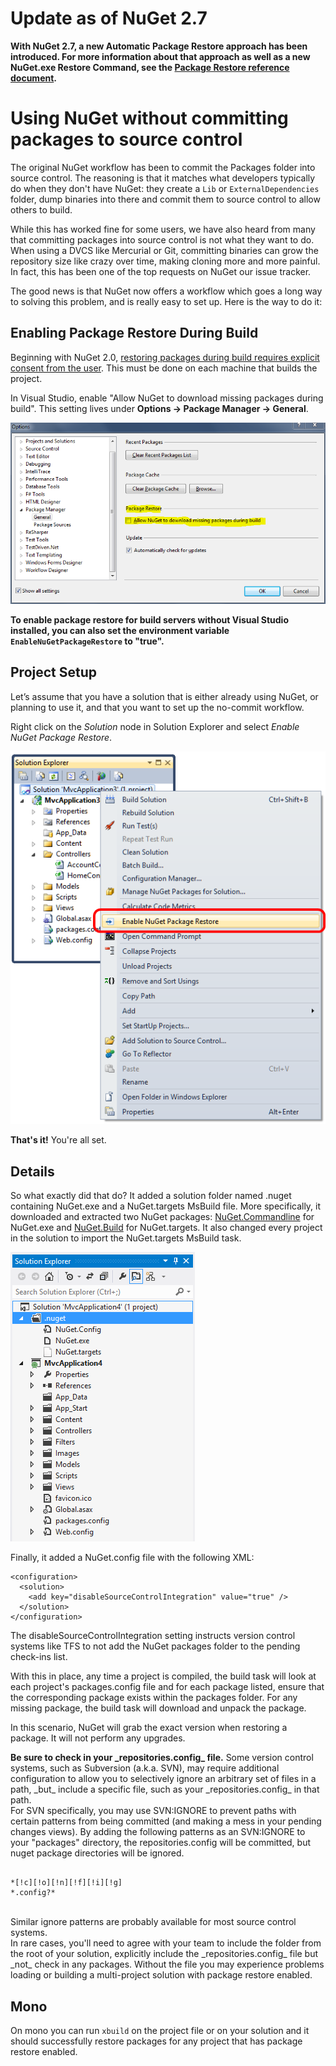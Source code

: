 ﻿# Update as of NuGet 2.7

**With NuGet 2.7, a new Automatic Package Restore approach has been introduced. For more information about
that approach as well as a new NuGet.exe Restore Command, see the [Package Restore reference document](/docs/reference/package-restore).**

# Using NuGet without committing packages to source control

The original NuGet workflow has been to commit the Packages folder into source control. The 
reasoning is that it matches what developers typically do when they don't have NuGet: they create a 
`Lib` or `ExternalDependencies` folder, dump binaries into there and commit them to source control 
to allow others to build.

While this has worked fine for some users, we have also heard from many that committing packages 
into source control is not what they want to do. When using a DVCS like Mercurial or Git, committing 
binaries can grow the repository size like crazy over time, making cloning more and more painful. In 
fact, this has been one of the top requests on NuGet our issue tracker.

The good news is that NuGet now offers a workflow which goes a long way to solving this problem, and is
really easy to set up. Here is the way to do it:

## Enabling Package Restore During Build

Beginning with NuGet 2.0, [restoring packages during build requires explicit consent from the
user](http://blog.nuget.org/20120518/package-restore-and-consent.html). This must be done on
each machine that builds the project.

In Visual Studio, enable "Allow NuGet to download missing packages during build". This setting lives
under **Options -> Package Manager -> General**.

![Allow NuGet to download missing packages setting](images/allow-package-restore-configuration.png)

**To enable package restore for build servers without Visual Studio installed, you can also set the
environment variable `EnableNuGetPackageRestore` to "true".**

## Project Setup
Let’s assume that you have a solution that is either already using NuGet, or planning to use it, and that
you want to set up the no-commit workflow.

Right click on the _Solution_ node in Solution Explorer and select _Enable NuGet Package Restore_.

![Enable NuGet Package Restore Context Menu item](images/enable-package-restore.png)

**That's it!** You're all set.

## Details
So what exactly did that do? It added a solution folder named .nuget containing NuGet.exe and a NuGet.targets MsBuild file. More specifically, it downloaded and extracted two NuGet packages: [NuGet.Commandline](http://nuget.org/packages/nuget.commandline) for NuGet.exe and [NuGet.Build](http://nuget.org/packages/nuget.build) for NuGet.targets. It also changed every project in the solution to import the NuGet.targets MsBuild task. 

![New Solution folder with package restore files](images/package-restore-solution.png)

Finally, it added a NuGet.config file with the following XML:

	<configuration>
	  <solution>
	    <add key="disableSourceControlIntegration" value="true" />
	  </solution>
	</configuration>

The disableSourceControlIntegration setting instructs version control systems like TFS to not add the NuGet packages folder to the pending check-ins list.

With this in place, any time a project is compiled, the build task will look at each project's packages.config file and for each package listed, ensure that the corresponding package exists within the packages folder. For any missing package, the build task will download and unpack the package.

In this scenario, NuGet will grab the exact version when restoring a package. It will not perform any upgrades.

<p class="caution"><b>Be sure to check in your _repositories.config_ file.</b> Some version control systems, 
such as Subversion (a.k.a. SVN), may require additional configuration to allow you to selectively ignore an arbitrary set of files in a path, _but_ include a specific file, such as your _repositories.config_ in that path.
<br/>
For SVN specifically, you may use SVN:IGNORE to prevent paths with certain patterns from being committed (and making a mess in your pending changes views).
By adding the following patterns as an SVN:IGNORE to your "packages" directory, the repositories.config will be committed, but nuget package directories will be ignored.
<br/>
<pre><code>
*[!c][!o][!n][!f][!i][!g]
*.config?*
</code></pre>
<br/>
Similar ignore patterns are probably available for most source control systems.
<br/>
In rare cases, you'll need to agree with your team to include the folder from the root of your solution, explicitly include the _repositories.config_ file but _not_ check in any packages. Without 
the file you may experience problems loading or building a multi-project solution with package restore enabled.
</p>

## Mono
On mono you can run `xbuild` on the project file or on your solution and it should successfully 
restore packages for any project that has package restore enabled.
